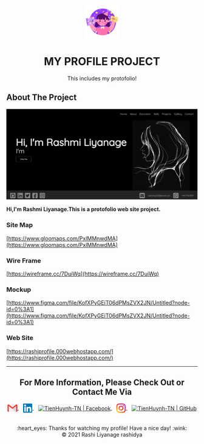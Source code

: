 <div id="top"></div>
<!--
*** Thanks for checking out the Best-README-Template. If you have a suggestion
*** that would make this better, please fork the repo and create a pull request
*** or simply open an issue with the tag "enhancement".
*** Don't forget to give the project a star!
*** Thanks again! Now go create something AMAZING! :D
-->



<!-- PROJECT SHIELDS -->
<!--
*** I'm using markdown "reference style" links for readability.
*** Reference links are enclosed in brackets [ ] instead of parentheses ( ).
*** See the bottom of this document for the declaration of the reference variables
*** for contributors-url, forks-url, etc. This is an optional, concise syntax you may use.
*** https://www.markdownguide.org/basic-syntax/#reference-style-links
-->



<!-- PROJECT LOGO -->
<br />
<div align="center">
  <a href="https://github.com/othneildrew/Best-README-Template">
    <img src="assets/images/birthday.png" alt="Logo" width="90" height="90">
  </a>

<h1 align="center">MY PROFILE PROJECT</h1>

  <p align="center">
    This includes my protofolio!
    <br>
</div>

## About The Project

<img src="assets/images/Capture.PNG" alt="Logo" >

 <b>Hi,I'm Rashmi Liyanage.This is a protofolio web site project.</b>

### Site Map

[https://www.gloomaps.com/PxlMMnwdMA](https://www.gloomaps.com/PxlMMnwdMA)

### Wire Frame

[https://wireframe.cc/7DuiWq](https://wireframe.cc/7DuiWq)

### Mockup

[https://www.figma.com/file/KofXPyGEiT06dPMsZVX2JN/Untitled?node-id=0%3A1](https://www.figma.com/file/KofXPyGEiT06dPMsZVX2JN/Untitled?node-id=0%3A1)

### Web Site

[https://rashiprofile.000webhostapp.com/](https://rashiprofile.000webhostapp.com/)

<hr>
<div align="center">

## For More Information, Please Check Out or Contact Me Via
</div>


<p align="center">
  <a href="mailto:rashidya123@outlook.com" >
    <img align="center" alt="TienHuynh-TN | Gmail" width="26px" src="https://github.com/SatYu26/SatYu26/blob/master/Assets/Gmail.svg" />
  </a> &nbsp;&nbsp;

  <a href="https://www.linkedin.com/in/rashmi-liyanage-690566225/" target="_blank">
    <img align="center" alt="TienHuynh-TN | Linkedin" width="24px" src="https://github.com/SatYu26/SatYu26/blob/master/Assets/Linkedin.svg" />
  </a> &nbsp;&nbsp;

  <a href="https://www.facebook.com/rashmi.liyanage.10297/" target="_blank">
      <img align="center" alt="TienHuynh-TN | Facebook" width="24px" src="https://upload.wikimedia.org/wikipedia/en/thumb/0/04/Facebook_f_logo_%282021%29.svg/100px-Facebook_f_logo_%282021%29.svg.png" />
  </a> &nbsp;&nbsp;

  <a href="https://www.instagram.com/r_a_shi_d_y_a/" target="_blank">
    <img align="center" alt="TienHuynh-TN | Instagram" width="24px" src="https://github.com/SatYu26/SatYu26/blob/master/Assets/Instagram.svg" />
  </a> &nbsp;&nbsp;

  <a href="https://profile-summary-for-github.herokuapp.com/user/rashidya" target="_blank">
    <img align="center" alt="TienHuynh-TN | GitHub" width="26px" src="https://upload.wikimedia.org/wikipedia/commons/thumb/a/ae/Github-desktop-logo-symbol.svg/1024px-Github-desktop-logo-symbol.svg.png" />
  </a> &nbsp;&nbsp;
<p> 

<div align="center">
  :heart_eyes: Thanks for watching my profile! Have a nice day! :wink: <br/>
  &copy; 2021 Rashi Liyanage rashidya
</div>
